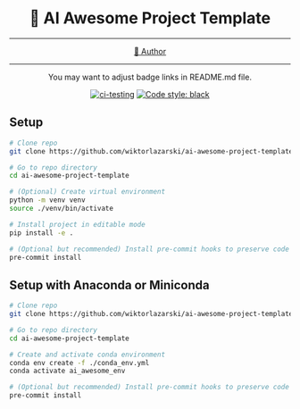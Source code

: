 <div align="center">

# 🤖 AI Awesome Project Template

______________________________________________________________________

<p align="center">
  <a href="https://github.com/wiktorlazarski">👋 Author</a>
</p>

______________________________________________________________________

You may want to adjust badge links in README.md file.

[![ci-testing](https://github.com/wiktorlazarski/ai-awesome-project-template/actions/workflows/ci-testing.yml/badge.svg?branch=master&event=push)](https://github.com/wiktorlazarski/ai-awesome-project-template/actions/workflows/ci-testing.yml)
[![Code style: black](https://img.shields.io/badge/code%20style-black-000000.svg)](https://github.com/psf/black)

</div>


## Setup
```bash
# Clone repo
git clone https://github.com/wiktorlazarski/ai-awesome-project-template.git

# Go to repo directory
cd ai-awesome-project-template

# (Optional) Create virtual environment
python -m venv venv
source ./venv/bin/activate

# Install project in editable mode
pip install -e .

# (Optional but recommended) Install pre-commit hooks to preserve code format consistency
pre-commit install
```

## Setup with Anaconda or Miniconda
```bash
# Clone repo
git clone https://github.com/wiktorlazarski/ai-awesome-project-template.git

# Go to repo directory
cd ai-awesome-project-template

# Create and activate conda environment
conda env create -f ./conda_env.yml
conda activate ai_awesome_env

# (Optional but recommended) Install pre-commit hooks to preserve code format consistency
pre-commit install
```
